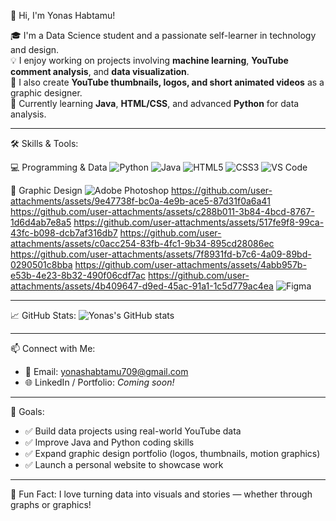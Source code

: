 👋 Hi, I'm Yonas Habtamu!

🎓 I'm a Data Science student and a passionate self-learner in technology and design.  
💡 I enjoy working on projects involving **machine learning**, **YouTube comment analysis**, and **data visualization**.  
🎨 I also create **YouTube thumbnails, logos, and short animated videos** as a graphic designer.  
🧠 Currently learning **Java**, **HTML/CSS**, and advanced **Python** for data analysis.

---

🛠️ Skills & Tools:

 💻 Programming & Data
![Python](https://img.shields.io/badge/-Python-333?style=flat&logo=python)
![Java](https://img.shields.io/badge/-Java-333?style=flat&logo=java)
![HTML5](https://img.shields.io/badge/-HTML5-333?style=flat&logo=html5)
![CSS3](https://img.shields.io/badge/-CSS3-333?style=flat&logo=css3)
![VS Code](https://img.shields.io/badge/-VSCode-333?style=flat&logo=visual-studio-code)

 🎨 Graphic Design
![Adobe Photoshop](https://img.shields.io/badge/-Photoshop-333?style=flat&logo=adobe-photoshop)
   https://github.com/user-attachments/assets/9e47738f-bc0a-4e9b-ace5-87d31f0a6a41
   https://github.com/user-attachments/assets/c288b011-3b84-4bcd-8767-1d6d4ab7e8a5
   https://github.com/user-attachments/assets/517fe9f8-99ca-43fc-b098-dcb7af316db7
   https://github.com/user-attachments/assets/c0acc254-83fb-4fc1-9b34-895cd28086ec
   https://github.com/user-attachments/assets/7f8931fd-b7c6-4a09-89bd-0290501c8bba
   https://github.com/user-attachments/assets/4abb957b-e53b-4e23-8b32-490f06cdf7ac
   https://github.com/user-attachments/assets/4b409647-d9ed-45ac-91a1-1c5d779ac4ea
![Figma](https://img.shields.io/badge/-Figma-333?style=flat&logo=figma)

---
📈 GitHub Stats:
![Yonas's GitHub stats](https://github-readme-stats.vercel.app/api?username=yonashabtamu&show_icons=true&theme=tokyonight)

---

📫 Connect with Me:
- 📧 Email: yonashabtamu709@gmail.com
- 🌐 LinkedIn / Portfolio: *Coming soon!*

---

 🎯 Goals:
- ✅ Build data projects using real-world YouTube data
- ✅ Improve Java and Python coding skills
- ✅ Expand graphic design portfolio (logos, thumbnails, motion graphics)
- ✅ Launch a personal website to showcase work

---

 💬 Fun Fact:
I love turning data into visuals and stories — whether through graphs or graphics!
